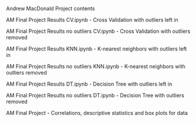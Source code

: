 Andrew MacDonald Project contents

AM Final Project Results CV.ipynb - Cross Validation with outliers left in

AM Final Project Results no outliers CV.ipynb - Cross Validation with outliers removed

AM Final Project Results KNN.ipynb - K-nearest neighbors with outliers left in

AM Final Project Results no outliers KNN.ipynb - K-nearest neighbors with outliers removed

AM Final Project Results DT.ipynb - Decision Tree with outliers left in

AM Final Project Results no outliers DT.ipynb - Decision Tree with outliers removed

AM Final Project - Correlations, descriptive statistics and box plots for data
